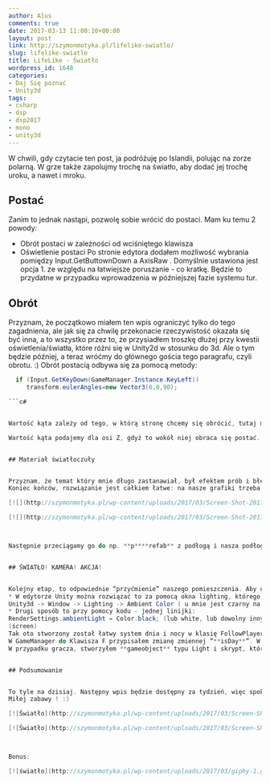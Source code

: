 ```yaml
---
author: Alus
comments: true
date: 2017-03-13 11:00:10+00:00
layout: post
link: http://szymonmotyka.pl/lifelike-swiatlo/
slug: lifelike-swiatlo
title: LifeLike - Światło
wordpress_id: 1648
categories:
- Daj Się poznać
- Unity3d
tags:
- csharp
- dsp
- dsp2017
- mono
- unity3d
---
```


W chwili, gdy czytacie ten post, ja podróżuję po Islandii, polując na zorze polarną. W grze także zapolujmy trochę na światło, aby dodać jej trochę uroku, a nawet i mroku.
<!-- more -->


## Postać


Zanim to jednak nastąpi, pozwolę sobie wrócić do postaci. Mam ku temu 2 powody:
* Obrót postaci w zależności od wciśniętego klawisza
* Oświetlenie postaci
Po stronie edytora dodałem możliwość wybrania pomiędzy Input.GetButtownDown a AxisRaw . Domyślnie ustawiona jest opcja 1. ze względu na łatwiejsze poruszanie - co kratkę. Będzie to przydatne w przypadku wprowadzenia w późniejszej fazie systemu tur.


## Obrót


Przyznam, że początkowo miałem ten wpis ograniczyć tylko do tego zagadnienia, ale jak się za chwilę przekonacie rzeczywistość okazała się być inna, a to wszystko przez to, że przysiadłem troszkę dłużej przy kwestii oświetlenia/światła, które różni się w Unity2d w stosunku do 3d. Ale o tym będzie później, a teraz wróćmy do głównego gościa tego paragrafu, czyli obrotu. :)
Obrót postacią odbywa się za pomocą metody:


 ```c# 
   if (Input.GetKeyDown(GameManager.Instance.KeyLeft))
      transform.eulerAngles=new Vector3(0,0,90); 

 ```c# 


Wartość kąta zależy od tego, w którą stronę chcemy się obrócić, tutaj mamy przypadek dla skrętu w lewo.

Wartość kąta podajemy dla osi Z, gdyż to wokół niej obraca się postać. Wartości dla osi X i Y pozostają zerowe, gdyż w przypadku gier 2D (płaskich), obrót postaci wokół tych osi pokazałby jak bardzo nasza postać jest płaska (no offence).


## Materiał światłoczuły


Przyznam, że temat który mnie długo zastanawiał, był efektem prób i błędów.
Koniec końców, rozwiązanie jest całkiem łatwe: na nasze grafiki trzeba nałożyć shader typu sprite -> diffuse.[![](http://szymonmotyka.pl/wp-content/uploads/2017/03/Screen-Shot-2017-03-10-at-15.20.08-469x1024.png)](http://szymonmotyka.pl/wp-content/uploads/2017/03/Screen-Shot-2017-03-10-at-15.20.08.png)

[![](http://szymonmotyka.pl/wp-content/uploads/2017/03/Screen-Shot-2017-03-10-at-15.20.46.png)](http://szymonmotyka.pl/wp-content/uploads/2017/03/Screen-Shot-2017-03-10-at-15.20.46.png)

[![](http://szymonmotyka.pl/wp-content/uploads/2017/03/Screen-Shot-2017-03-10-at-15.20.23.png)](http://szymonmotyka.pl/wp-content/uploads/2017/03/Screen-Shot-2017-03-10-at-15.20.23.png)



Następnie przeciągamy go do np. **p****refab** z podłogą i nasza podłoga jest tym sposobem podatna już na warunki świetlne. Możemy ustalić teraz światło globalne, a także w narożnikach, czy jak w moim przypadku przy postaci. Kolor światła, intensywność i wszystko zależy od wyobraźni autora :) Ja osobiście ustawiłem światło typu point.


## ŚWIATŁO! KAMERA! AKCJA!


Kolejny etap, to odpowiednie “przyćmienie” naszego pomieszczenia. Aby uzyskać efekt, jak na poniższym screenie - takiej ciemności, mamy do wyboru 2 sposoby:
* W edytorze Unity można rozwiązać to za pomocą okna lighting, którego można wywołać z menu Górnego:
Unity3d -> Window -> Lighting -> Ambient Color ( u mnie jest czarny na noc i biały na dzień)
* Drugi sposób to przy pomocy kodu - jednej linijki:
RenderSettings.ambientLight = Color.black; (lub white, lub dowolny inny kolor)
(screen)
Tak oto stworzony został łatwy system dnia i nocy w klasię FollowPlayer i metodzie **LateUpdate**. Nazwa klasy będzie zmieniona przy następnym refactoringu.
W GameManager do Klawisza F przypisałem zmianę zmiennej “**isDay**”. W klasie **FollowPlayer**, w zależności od wartości isDay, ustawia _ambientlight color _i tło na zewnątrz (_skybox_ dla kamery), aby dodatkowo, także poza obszarem mapy, zmieniało się otoczenie z dnia na noc lub odwrotnie.
W przypadku gracza, stworzyłem **gameobject** typu Light i skrypt, który także sprawdza IsDay z GameManagera i odpowiednio uruchamia lub gasi światło.


## Podsumowanie


To tyle na dzisiaj. Następny wpis będzie dostępny za tydzień, więc spokojnie, nie będziecie zaniedbani. W międzyczasie, zapraszam do testów na [2. Demo Technologiczne](https://aluspl.github.io/RogueLikeDSP/Versions/light/)
Miłej zabawy ! :)

[![Światło](http://szymonmotyka.pl/wp-content/uploads/2017/03/Screen-Shot-2017-03-10-at-14.38.37-785x489.png)](http://szymonmotyka.pl/wp-content/uploads/2017/03/Screen-Shot-2017-03-10-at-14.38.37.png) Światło!

[![Światło](http://szymonmotyka.pl/wp-content/uploads/2017/03/Screen-Shot-2017-03-10-at-14.38.19-785x490.png)](http://szymonmotyka.pl/wp-content/uploads/2017/03/Screen-Shot-2017-03-10-at-14.38.19.png) Kliknij F aby przelaczyć na dzien/noc



Bonus:

[![światło](http://szymonmotyka.pl/wp-content/uploads/2017/03/giphy-1.gif)](http://szymonmotyka.pl/wp-content/uploads/2017/03/giphy-1.gif)
